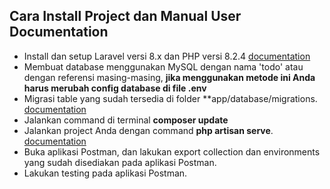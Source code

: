 ## Cara Install Project dan Manual User Documentation

- Install dan setup Laravel versi 8.x dan PHP versi 8.2.4 [documentation](https://laravel.com/docs/8.x/installation)
- Membuat database menggunakan MySQL dengan nama 'todo' atau dengan referensi masing-masing, **jika menggunakan metode ini Anda harus merubah config database di file .env**
- Migrasi table yang sudah tersedia di folder **app/database/migrations. [documentation](https://laravel.com/docs/8.x/migrations)
- Jalankan command di terminal **composer update**
- Jalankan project Anda dengan command **php artisan serve**. [documentation](https://laravel.com/docs/8.x/artisan)
- Buka aplikasi Postman, dan lakukan export collection dan environments yang sudah disediakan pada aplikasi Postman.
- Lakukan testing pada aplikasi Postman.
